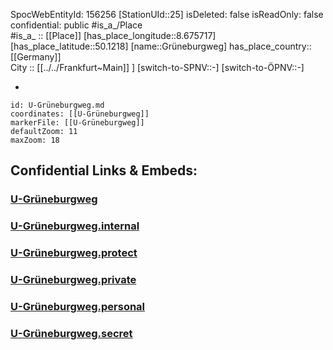 ﻿---
location: [50.1218,8.675717] 
type: Station 
mapzoom: [8,18] 
mapmarker: subway 
tags:
- geo/station/subway
---
SpocWebEntityId: 156256
[StationUId::25] 
isDeleted: false
isReadOnly: false
confidential: public
#is_a_/Place  
#is_a_ :: [[Place]] 
[has_place_longitude::8.675717] 
[has_place_latitude::50.1218] 
[name::Grüneburgweg] 
has_place_country:: [[Germany]]  
City :: [[../../Frankfurt~Main]] ] 
[switch-to-SPNV::-] 
[switch-to-ÖPNV::-] 

-

```leaflet
id: U-Grüneburgweg.md
coordinates: [[U-Grüneburgweg]] 
markerFile: [[U-Grüneburgweg]] 
defaultZoom: 11 
maxZoom: 18
```


## Confidential Links & Embeds: 

### [U-Grüneburgweg](/_public/Earth/Continent/Europe/Europe~Central/Germany/Germany~West/Hessen/counties~Hessen/Frankfurt~Main/Stations-FFM~U/U-Grüneburgweg.md) 

### [U-Grüneburgweg.internal](/_internal/Earth/Continent/Europe/Europe~Central/Germany/Germany~West/Hessen/counties~Hessen/Frankfurt~Main/Stations-FFM~U/U-Grüneburgweg.internal.md) 

### [U-Grüneburgweg.protect](/_protect/Earth/Continent/Europe/Europe~Central/Germany/Germany~West/Hessen/counties~Hessen/Frankfurt~Main/Stations-FFM~U/U-Grüneburgweg.protect.md) 

### [U-Grüneburgweg.private](/_private/Earth/Continent/Europe/Europe~Central/Germany/Germany~West/Hessen/counties~Hessen/Frankfurt~Main/Stations-FFM~U/U-Grüneburgweg.private.md) 

### [U-Grüneburgweg.personal](/_personal/Earth/Continent/Europe/Europe~Central/Germany/Germany~West/Hessen/counties~Hessen/Frankfurt~Main/Stations-FFM~U/U-Grüneburgweg.personal.md) 

### [U-Grüneburgweg.secret](/_secret/Earth/Continent/Europe/Europe~Central/Germany/Germany~West/Hessen/counties~Hessen/Frankfurt~Main/Stations-FFM~U/U-Grüneburgweg.secret.md) 
